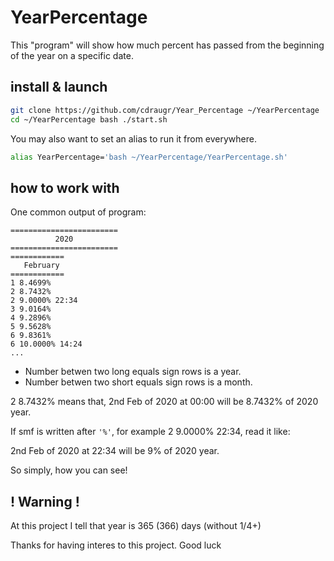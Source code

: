 # YearPercentage
This "program" will show how much percent has passed from the beginning of the year on a specific date.

## install & launch
```bash
git clone https://github.com/cdraugr/Year_Percentage ~/YearPercentage
cd ~/YearPercentage bash ./start.sh
```
You may also want to set an alias to run it from everywhere. 
```bash
alias YearPercentage='bash ~/YearPercentage/YearPercentage.sh'
```

## how to work with

One common output of program:
```
========================
          2020
========================
============
   February
============
1 8.4699%
2 8.7432%
2 9.0000% 22:34
3 9.0164%
4 9.2896%
5 9.5628%
6 9.8361%
6 10.0000% 14:24
...
```
* Number betwen two long equals sign rows is a year. 
* Number betwen two short equals sign rows is a month. 

2 8.7432% means that, 2nd Feb of 2020 at 00:00 will be 8.7432% of 2020 year. 

If smf is written after `'%'`, for example 2 9.0000% 22:34, read it like:

2nd Feb of 2020 at 22:34 will be 9% of 2020 year. 

So simply, how you can see!

## ! Warning !
At this project I tell that year is 365 (366) days (without 1/4+)

Thanks for having interes to this project. Good luck
